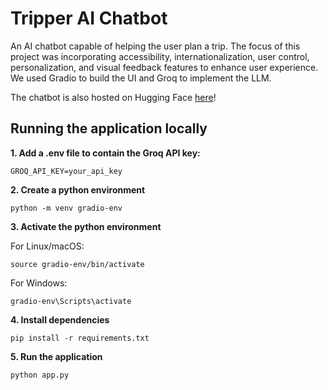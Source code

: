 # Tripper AI Chatbot
An AI chatbot capable of helping the user plan a trip. The focus of this project was incorporating accessibility, internationalization, user control, personalization, and visual feedback features to enhance user experience. We used Gradio to build the UI and Groq to implement the LLM.

The chatbot is also hosted on Hugging Face [here](https://huggingface.co/spaces/Ace895/Tripper_Travel_Planner_Assistant)!

## Running the application locally

**1. Add a .env file to contain the Groq API key:**

```
GROQ_API_KEY=your_api_key
```

**2. Create a python environment**
```
python -m venv gradio-env
```

**3. Activate the python environment**

  For Linux/macOS: 
```
source gradio-env/bin/activate
```

  For Windows: 
```
gradio-env\Scripts\activate
```

**4. Install dependencies**
```
pip install -r requirements.txt
```

**5. Run the application**

```
python app.py
```
